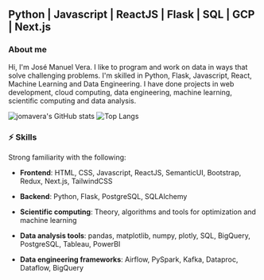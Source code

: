 ## Python | Javascript | ReactJS | Flask | SQL | GCP | Next.js

### About me
Hi, I'm José Manuel Vera. I like to program and work on data in ways that solve challenging problems. I'm skilled in Python, Flask, Javascript, React, Machine Learning and Data Engineering. I have done projects in web development, cloud computing, data engineering, machine learning, scientific computing and data analysis.

![jomavera's GitHub stats](https://github-readme-stats.vercel.app/api?username=jomavera&theme=transparent)   ![Top Langs](https://github-readme-stats.vercel.app/api/top-langs/?username=jomavera&theme=transparent&layout=compact&hide=jupyter%20notebook)

### ⚡ Skills

Strong familiarity with the following:
- **Frontend**: HTML, CSS, Javascript, ReactJS, SemanticUI, Bootstrap, Redux, Next.js, TailwindCSS 

- **Backend**: Python, Flask, PostgreSQL, SQLAlchemy

- **Scientific computing**: Theory, algorithms and tools for optimization and machine learning
  
- **Data analysis tools**: pandas, matplotlib, numpy, plotly, SQL, BigQuery, PostgreSQL, Tableau, PowerBI

- **Data engineering frameworks**: Airflow, PySpark, Kafka, Dataproc, Dataflow, BigQuery

